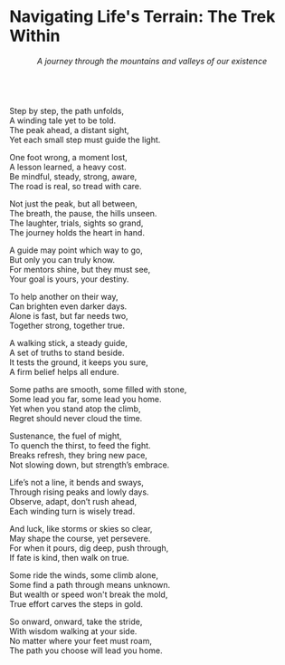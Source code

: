 # Navigating Life's Terrain: The Trek Within

<div style="text-align: center; font-style: italic; margin-bottom: 40px;">
A journey through the mountains and valleys of our existence
</div>

<br>

Step by step, the path unfolds, <br>
A winding tale yet to be told.<br>
The peak ahead, a distant sight,<br>
Yet each small step must guide the light.<br>

One foot wrong, a moment lost,<br>
A lesson learned, a heavy cost.<br>
Be mindful, steady, strong, aware,<br>
The road is real, so tread with care.<br>

Not just the peak, but all between,<br>
The breath, the pause, the hills unseen.<br>
The laughter, trials, sights so grand,<br>
The journey holds the heart in hand.<br>

A guide may point which way to go,<br>
But only you can truly know.<br>
For mentors shine, but they must see,<br>
Your goal is yours, your destiny.<br>

To help another on their way,<br>
Can brighten even darker days.<br>
Alone is fast, but far needs two,<br>
Together strong, together true.<br>

A walking stick, a steady guide,<br>
A set of truths to stand beside.<br>
It tests the ground, it keeps you sure,<br>
A firm belief helps all endure.<br>

Some paths are smooth, some filled with stone,<br>
Some lead you far, some lead you home.<br>
Yet when you stand atop the climb,<br>
Regret should never cloud the time.<br>

Sustenance, the fuel of might,<br>
To quench the thirst, to feed the fight.<br>
Breaks refresh, they bring new pace,<br>
Not slowing down, but strength’s embrace.<br>

Life’s not a line, it bends and sways,<br>
Through rising peaks and lowly days.<br>
Observe, adapt, don’t rush ahead,<br>
Each winding turn is wisely tread.<br>

And luck, like storms or skies so clear,<br>
May shape the course, yet persevere.<br>
For when it pours, dig deep, push through,<br>
If fate is kind, then walk on true.<br>

Some ride the winds, some climb alone,<br>
Some find a path through means unknown.<br>
But wealth or speed won't break the mold,<br>
True effort carves the steps in gold.<br>

So onward, onward, take the stride,<br>
With wisdom walking at your side.<br>
No matter where your feet must roam,<br>
The path you choose will lead you home.<br>
